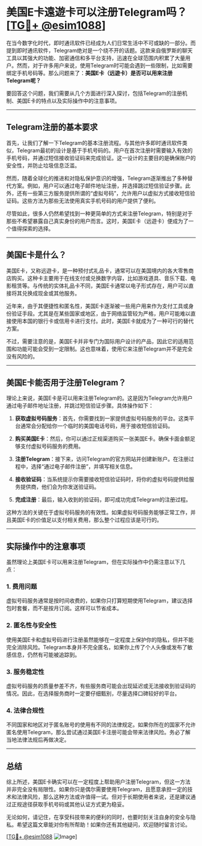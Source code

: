 # 美国E卡遠遊卡可以注册Telegram吗？[[TG💪+ @esim1088](https://t.me/s/esim1088)]

在当今数字化时代，即时通讯软件已经成为人们日常生活中不可或缺的一部分。而提到即时通讯软件，Telegram绝对是一个绕不开的话题。这款来自俄罗斯的聊天工具以其强大的功能、加密通信和多平台支持，迅速在全球范围内积累了大量用户。然而，对于许多用户来说，使用Telegram时可能会遇到一些限制，比如需要绑定手机号码等。那么问题来了：**美国E卡（远遊卡）是否可以用来注册Telegram呢？**

要回答这个问题，我们需要从几个方面进行深入探讨，包括Telegram的注册机制、美国E卡的特点以及实际操作中的注意事项。

---

## Telegram注册的基本要求

首先，让我们了解一下Telegram的基本注册流程。与其他许多即时通讯软件类似，Telegram最初的设计是基于手机号码的。用户在首次注册时需要输入有效的手机号码，并通过短信接收验证码来完成验证。这一设计的主要目的是确保账户的安全性，并防止垃圾信息泛滥。

然而，随着全球化的推进和对隐私保护意识的增强，Telegram逐渐推出了多种替代方案。例如，用户可以通过电子邮件地址注册，并选择跳过短信验证步骤。此外，还有一些第三方服务提供所谓的“虚拟号码”，允许用户以虚拟方式接收短信验证码。这些方法为那些无法使用真实手机号码的用户提供了便利。

尽管如此，很多人仍然希望找到一种更简单的方式来注册Telegram，特别是对于那些不希望暴露自己真实身份的用户而言。这时，美国E卡（远遊卡）便成为了一个值得探索的选择。

---

## 美国E卡是什么？

美国E卡，又称远遊卡，是一种预付式礼品卡，通常可以在美国境内的各大零售商店购买。这种卡主要用于在线支付或兑换数字内容，比如游戏道具、音乐下载、电影租赁等。与传统的实体礼品卡不同，美国E卡通常以电子形式存在，用户可以直接将其兑换成现金或其他服务。

近年来，由于其便捷性和匿名性，美国E卡逐渐被一些用户用来作为支付工具或身份验证手段。尤其是在某些国家或地区，由于网络监管较为严格，用户可能难以直接使用本国的银行卡或信用卡进行支付。此时，美国E卡就成为了一种可行的替代方案。

不过，需要注意的是，美国E卡并非专门为国际用户设计的产品，因此它的适用范围和功能可能会受到一定限制。这也意味着，使用它来注册Telegram并不是完全没有风险的。

---

## 美国E卡能否用于注册Telegram？

理论上来说，美国E卡是可以用来注册Telegram的。这是因为Telegram允许用户通过电子邮件地址注册，并跳过短信验证步骤。具体操作如下：

1. **获取虚拟号码服务**：首先，你需要找到一家提供虚拟号码服务的平台。这类平台通常会分配给你一个临时的美国电话号码，用于接收短信验证码。
   
2. **购买美国E卡**：然后，你可以通过正规渠道购买一张美国E卡。确保卡面金额足够支付虚拟号码服务的费用。

3. **注册Telegram**：接下来，访问Telegram的官方网站并创建新账户。在注册过程中，选择“通过电子邮件注册”，并填写相关信息。

4. **接收验证码**：当系统提示你需要接收短信验证码时，将你的虚拟号码提供给服务提供商，他们会为你发送验证码。

5. **完成注册**：最后，输入收到的验证码，即可成功完成Telegram的注册过程。

这种方法的关键在于虚拟号码服务的有效性。如果虚拟号码服务能够正常工作，并且美国E卡的价值足以支付相关费用，那么整个过程应该是可行的。

---

## 实际操作中的注意事项

虽然理论上美国E卡可以用来注册Telegram，但在实际操作中仍需注意以下几点：

### 1. 费用问题
虚拟号码服务通常是按时间收费的，如果你只打算短期使用Telegram，建议选择包时套餐，而不是按月订阅。这样可以节省成本。

### 2. 匿名性与安全性
使用美国E卡和虚拟号码进行注册虽然能够在一定程度上保护你的隐私，但并不能完全消除风险。Telegram本身并不完全匿名，如果你上传了个人头像或发布了敏感信息，仍然有可能被追踪到。

### 3. 服务稳定性
虚拟号码服务的质量参差不齐，有些服务商可能会出现延迟或无法接收到验证码的情况。因此，在选择服务商时一定要仔细甄别，尽量选择口碑较好的平台。

### 4. 法律合规性
不同国家和地区对于匿名账号的使用有不同的法律规定。如果你所在的国家不允许匿名使用Telegram，那么尝试通过美国E卡注册可能会带来法律风险。务必了解当地法律法规后再做决定。

---

## 总结

综上所述，美国E卡确实可以在一定程度上帮助用户注册Telegram，但这一方法并非完全没有局限性。如果你只是偶尔需要使用Telegram，且愿意承担一定的技术和法律风险，那么这种方法或许值得一试。但对于长期使用者来说，还是建议通过正规途径获取手机号码或其他认证方式更为稳妥。

无论如何，请记住，在享受科技带来的便利的同时，也要时刻关注自身的安全与隐私。希望这篇文章能对你有所帮助！如果你还有其他疑问，欢迎随时留言讨论。

[[TG💪+ @esim1088](https://t.me/s/esim1088) ![Image](https://i.postimg.cc/4NQfJmqS/Snipaste-2025-05-13-00-14-12.png)]